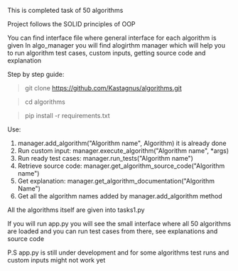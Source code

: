 This is completed task of 50 algorithms

Project follows the SOLID principles of OOP

You can find interface file where general interface for each algorithm is given
In algo_manager you will find alogirthm manager which will help you to run algorithm test cases, custom inputs,
getting source code and explanation

Step by step guide:
> git clone https://github.com/Kastagnus/algorithms.git

> cd algorithms

> pip install -r requirements.txt

Use:
1. manager.add_algorithm("Algorithm name", Algorithm) it is already done
2. Run custom input: manager.execute_algorithm("Algorithm name", *args)
3. Run ready test cases: manager.run_tests("Algorithm name")
4. Retrieve source code: manager.get_algorithm_source_code("Algorithm name")
5. Get explanation: manager.get_algorithm_documentation("Algorithm Name")
6. Get all the algorithm names added by manager.add_algorithm method

All the algorithms itself are given into tasks1.py

If you will run app.py you will see the small interface where all 50 algorithms are loaded and you
can run test cases from there, see explanations and source code

P.S app.py is still under development and for some algorithms test runs and custom inputs might not work yet


